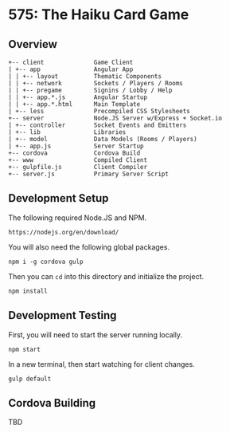 # 575: The Haiku Card Game

## Overview

    +-- client              Game Client
    | +-- app               Angular App
    | | +-- layout          Thematic Components
    | | +-- network         Sockets / Players / Rooms
    | | +-- pregame         Signins / Lobby / Help
    | | +-- app.*.js        Angular Startup
    | | +-- app.*.html      Main Template
    | +-- less              Precompiled CSS Stylesheets
    +-- server              Node.JS Server w/Express + Socket.io
    | +-- controller        Socket Events and Emitters
    | +-- lib               Libraries
    | +-- model             Data Models (Rooms / Players)
    | +-- app.js            Server Startup
    +-- cordova             Cordova Build
    +-- www                 Compiled Client
    +-- gulpfile.js         Client Compiler
    +-- server.js           Primary Server Script

## Development Setup

The following required Node.JS and NPM.

    https://nodejs.org/en/download/

You will also need the following global packages.

    npm i -g cordova gulp

Then you can `cd` into this directory and initialize the project.

    npm install

## Development Testing

First, you will need to start the server running locally.

    npm start

In a new terminal, then start watching for client changes.

    gulp default

## Cordova Building

TBD

    

